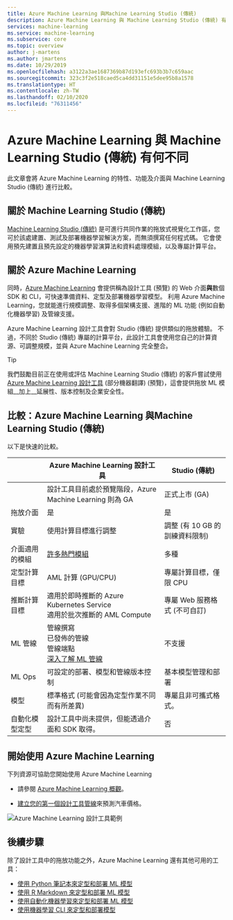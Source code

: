 ```yaml
---
title: Azure Machine Learning 與Machine Learning Studio (傳統)
description: Azure Machine Learning 與 Machine Learning Studio (傳統) 有何不同
services: machine-learning
ms.service: machine-learning
ms.subservice: core
ms.topic: overview
author: j-martens
ms.author: jmartens
ms.date: 10/29/2019
ms.openlocfilehash: a3122a3ae1687369b87d193efc693b3b7c659aac
ms.sourcegitcommit: 323c3f2e518caed5ca4dd31151e5dee95b8a1578
ms.translationtype: HT
ms.contentlocale: zh-TW
ms.lasthandoff: 02/10/2020
ms.locfileid: "76311456"
---
```

# <a name="how-azure-machine-learning-differs-from-machine-learning-studio-classic"></a>Azure Machine Learning 與 Machine Learning Studio (傳統) 有何不同

此文章會將 Azure Machine Learning 的特性、功能及介面與 Machine Learning Studio (傳統) 進行比較。 

## <a name="about-machine-learning-studio-classic"></a>關於 Machine Learning Studio (傳統)
[Machine Learning Studio (傳統)](studio/what-is-ml-studio.md) 是可進行共同作業的拖放式視覺化工作區，您可於該處建置、測試及部署機器學習解決方案，而無須撰寫任何程式碼。 它會使用預先建置且預先設定的機器學習演算法和資料處理模組，以及專屬計算平台。

## <a name="about-azure-machine-learning"></a>關於 Azure Machine Learning

同時，[Azure Machine Learning](overview-what-is-azure-ml.md) 會提供稱為設計工具 (預覽) 的 Web 介面**與**數個 SDK 和 CLI，可快速準備資料、定型及部署機器學習模型。 利用 Azure Machine Learning，您就能進行規模調整、取得多個架構支援、進階的 ML 功能 (例如自動化機器學習) 及管線支援。

Azure Machine Learning 設計工具會對 Studio (傳統) 提供類似的拖放體驗。 不過，不同於 Studio (傳統) 專屬的計算平台，此設計工具會使用您自己的計算資源、可調整規模，並與 Azure Machine Learning 完全整合。  

> [!TIP]
> 我們鼓勵目前正在使用或評估 Machine Learning Studio (傳統) 的客戶嘗試使用 [Azure Machine Learning 設計工具](https://docs.microsoft.com/azure/machine-learning/concept-designer) \(部分機器翻譯\) (預覽)，這會提供拖放 ML 模組__加上__延展性、版本控制及企業安全性。

## <a name="comparison-azure-machine-learning-vs-machine-learning-studio-classic"></a>比較：Azure Machine Learning 與Machine Learning Studio (傳統)

以下是快速的比較。

||  Azure Machine Learning 設計工具|Studio (傳統) |
|---| --- | --- |
||設計工具目前處於預覽階段，Azure Machine Learning 則為 GA|正式上市 (GA) | 
|拖放介面| 是 | 是|
|實驗| 使用計算目標進行調整|調整 (有 10 GB 的訓練資料限制) | 
|介面適用的模組| [許多熱門模組](algorithm-module-reference/module-reference.md) | 多種 |
|定型計算目標| AML 計算 (GPU/CPU)|專屬計算目標，僅限 CPU|
|推斷計算目標| 適用於即時推斷的 Azure Kubernetes Service <br/>適用於批次推斷的 AML Compute|專屬 Web 服務格式 (不可自訂) | 
|ML 管線| 管線撰寫 <br/> 已發佈的管線 <br/> 管線端點 <br/> [深入了解 ML 管線](concept-ml-pipelines.md)|不支援 | 
|ML Ops| 可設定的部署、模型和管線版本控制|基本模型管理和部署 | 
|模型| 標準格式 (可能會因為定型作業不同而有所差異)|專屬且非可攜式格式。| 
|自動化模型定型|設計工具中尚未提供，但能透過介面和 SDK 取得。| 否 | 

## <a name="get-started-with-azure-machine-learning"></a>開始使用 Azure Machine Learning

下列資源可協助您開始使用 Azure Machine Learning

- 請參閱 [Azure Machine Learning 概觀](tutorial-first-experiment-automated-ml.md)。 

- [建立您的第一個設計工具管線](tutorial-designer-automobile-price-train-score.md)來預測汽車價格。

![Azure Machine Learning 設計工具範例](media/concept-designer/designer-drag-and-drop.gif)

## <a name="next-steps"></a>後續步驟

除了設計工具中的拖放功能之外，Azure Machine Learning 還有其他可用的工具：  
  + [使用 Python 筆記本來定型和部署 ML 模型](tutorial-1st-experiment-sdk-setup.md)
  + [使用 R Markdown 來定型和部署 ML 模型](tutorial-1st-r-experiment.md) 
  + [使用自動化機器學習來定型和部署 ML 模型](tutorial-designer-automobile-price-train-score.md) 
  + [使用機器學習 CLI 來定型和部署模型](tutorial-train-deploy-model-cli.md)

